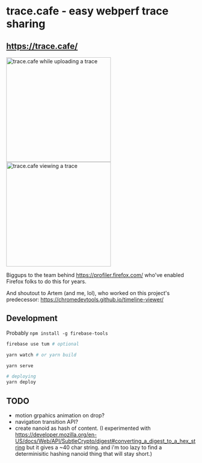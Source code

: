 # trace.cafe - easy webperf trace sharing

## https://trace.cafe/

<a href="https://user-images.githubusercontent.com/39191/211872166-607f1b69-c701-4ebb-a117-0d1e13ce96c2.png"><img alt="trace.cafe while uploading a trace" src="https://user-images.githubusercontent.com/39191/211872166-607f1b69-c701-4ebb-a117-0d1e13ce96c2.png" height=278></a><a href="https://user-images.githubusercontent.com/39191/211873162-97abd2b3-1916-4f39-bd42-06f6e4a16f8e.png"><img alt="trace.cafe viewing a trace" src="https://user-images.githubusercontent.com/39191/211873162-97abd2b3-1916-4f39-bd42-06f6e4a16f8e.png" height=278></a>


Biggups to the team behind https://profiler.firefox.com/ who've enabled Firefox folks to do this for years.

And shoutout to Artem (and me, lol), who worked on this project's predecessor: https://chromedevtools.github.io/timeline-viewer/

## Development

Probably `npm install -g firebase-tools`

```sh
firebase use tum # optional

yarn watch # or yarn build

yarn serve
```

```sh
# deploying
yarn deploy
```

## TODO

- motion grpahics animation on drop?
- navigation transition API?
- create nanoid as hash of content. (I experimented with https://developer.mozilla.org/en-US/docs/Web/API/SubtleCrypto/digest#converting_a_digest_to_a_hex_string but it gives a ~40 char string. and i'm too lazy to find a determinisitic hashing nanoid thing that will stay short.)
